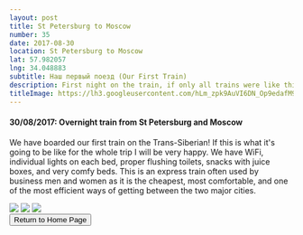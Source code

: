 ```yaml
---
layout: post
title: St Petersburg to Moscow
number: 35
date: 2017-08-30
location: St Petersburg to Moscow
lat: 57.982057
lng: 34.048883
subtitle: Наш первый поезд (Our First Train)
description: First night on the train, if only all trains were like this!
titleImage: https://lh3.googleusercontent.com/hLm_zpk9AuVI6DN_Op9edafM9Jfn-nm_o-a4F6zI8jn4NxU7Un-Wr_qhThmevyyPUVahuP3QrueNStB_v-ghsEfxbweyzorkSsfNqwYsRAAONnKvAjApy5nyoMQReaWGGGyVS3G3dC4=w2400
---
```


<h4>30/08/2017: Overnight train from St Petersburg and Moscow</h4>

We have boarded our first train on the Trans-Siberian! If this is what it's going to be like for the whole trip I will be very happy. We have WiFi, individual lights on each bed, proper flushing toilets, snacks with juice boxes, and very comfy beds. This is an express train often used by business men and women as it is the cheapest, most comfortable, and one of the most efficient ways of getting between the two major cities.

<img src="https://lh3.googleusercontent.com/hLm_zpk9AuVI6DN_Op9edafM9Jfn-nm_o-a4F6zI8jn4NxU7Un-Wr_qhThmevyyPUVahuP3QrueNStB_v-ghsEfxbweyzorkSsfNqwYsRAAONnKvAjApy5nyoMQReaWGGGyVS3G3dC4=w2400" class="image1">
<img src="https://lh3.googleusercontent.com/8b_T_p1iZQZa99ab8YNkUDZHCGMi-sducVnq7_ZbDEEeSJMGhtAuVSqgKXM5Q4Vvkd01vK5sgiNnp5_Is492PkfU7Z00UJ_fJU6tyfQB1GJITu53LzF_9N44Ipabjq31ryFuf_eDHf8=w2400" class="image1">
<img src="https://lh3.googleusercontent.com/DC8hw9GJLVJK_gSocyYQBDMu4DoeDNQAVQ9N2TXxcNaKS7FWL_aA3il7jX0em2DHYMC_NqTD6heKKcO4c6xretMXIPT3xF54CgxIPDVdksExF306ZtPnmzBDdvTVVnSxOjLIA1wvotI=w2400" class="image1">

<div class="wrapper">
  <input type="button" class="button" value="Return to Home Page" onclick="self.close()">
</div>
